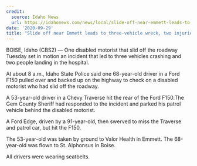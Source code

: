 ```yaml
---
credit:
  source: Idaho News
  url: https://idahonews.com/news/local/slide-off-near-emmett-leads-to-three-vehicle-wreck-two-injuries
date: '2020-09-29'
title: "Slide off near Emmett leads to three-vehicle wreck, two injuries"
---
```

BOISE, Idaho (CBS2) — One disabled motorist that slid off the roadway Tuesday set in motion an incident that led to three vehicles crashing and two people landing in the hospital.

At about 8 a.m., Idaho State Police said one 68-year-old driver in a Ford F150 pulled over and backed up on the highway to check on a disabled motorist who had slid off the roadway.

A 53-year-old driver in a Chevy Traverse hit the rear of the Ford F150.The Gem County Sheriff had responded to the incident and parked his patrol vehicle behind the disabled motorist.


A Ford Edge, driven by a 91-year-old, then swerved to miss the Traverse and patrol car, but hit the F150.

The 53-year-old was taken by ground to Valor Health in Emmett. The 68-year-old was flown to St. Alphonsus in Boise.

All drivers were wearing seatbelts.
